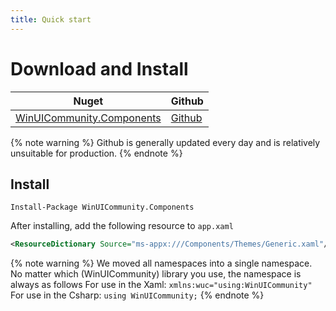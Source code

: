 ```yaml
---
title: Quick start
---
```


# Download and Install

|Nuget|Github|
|-|-|
|[WinUICommunity.Components](https://www.nuget.org/packages/WinUICommunity.Components/)|[Github](https://github.com/WinUICommunity/WinUICommunity)


{% note warning %}
Github is generally updated every day and is relatively unsuitable for production.
{% endnote %}

## Install
```
Install-Package WinUICommunity.Components
```

After installing, add the following resource to `app.xaml`

```xml
<ResourceDictionary Source="ms-appx:///Components/Themes/Generic.xaml"/>
```

{% note warning %}
We moved all namespaces into a single namespace. No matter which (WinUICommunity) library you use, the namespace is always as follows
For use in the Xaml:
`xmlns:wuc="using:WinUICommunity"`
For use in the Csharp:
`using WinUICommunity;`
{% endnote %}